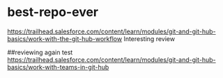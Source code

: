 # best-repo-ever
https://trailhead.salesforce.com/content/learn/modules/git-and-git-hub-basics/work-with-the-git-hub-workflow
Interesting review

##reviewing again
test
https://trailhead.salesforce.com/content/learn/modules/git-and-git-hub-basics/work-with-teams-in-git-hub
